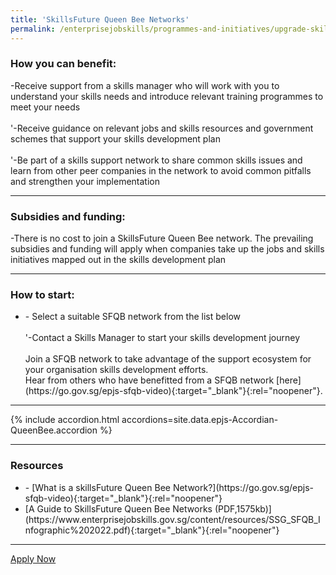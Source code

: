 ```yaml
---
title: 'SkillsFuture Queen Bee Networks'
permalink: /enterprisejobskills/programmes-and-initiatives/upgrade-skills/digital-transformation-innovation-programme/operations-management-innovation-programme--omni-/skillsfuture-for-digital-workplace/skillsfuture-series/skillsfuture-queen-bee-networks/
---
```


### How you can benefit:

-Receive support from a skills manager who will work with you to understand your skills needs and introduce relevant training programmes to meet your needs<br><br>'-Receive guidance on relevant jobs and skills resources and government schemes that support your skills development plan<br><br>'-Be part of a skills support network to share common skills issues and learn from other peer companies in the network to avoid common pitfalls and strengthen your implementation

---

### Subsidies and funding:

-There is no cost to join a SkillsFuture Queen Bee network. The prevailing subsidies and funding will apply when companies take up the jobs and skills initiatives mapped out in the skills development plan

---

### How to start:

<ul><li>- Select a suitable SFQB network from the list below<br><br>'-Contact a Skills Manager to start your skills development journey<br><br>Join a SFQB network to take advantage of the support ecosystem for your organisation skills development efforts.<br>Hear from others who have benefitted from a SFQB network [here](https://go.gov.sg/epjs-sfqb-video){:target="_blank"}{:rel="noopener"}.</li></ul>

---

{% include accordion.html accordions=site.data.epjs-Accordian-QueenBee.accordion %}

---

### Resources

<ul><li>- [What is a skillsFuture Queen Bee Network?](https://go.gov.sg/epjs-sfqb-video){:target="_blank"}{:rel="noopener"}<br></li><li>[A Guide to SkillsFuture Queen Bee Networks (PDF,1575kb)](https://www.enterprisejobskills.gov.sg/content/resources/SSG_SFQB_Infographic%202022.pdf){:target="_blank"}{:rel="noopener"}</li></ul>

---

<a class="btn" href="https://service-portal.skillsfuture.gov.sg/" target="_blank" rel="noopener">Apply Now</a>
